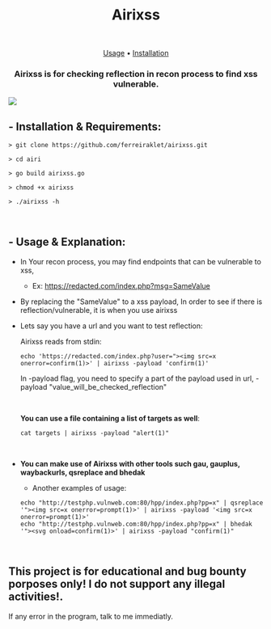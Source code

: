 <h1 align="center">Airixss</h1> <br>

<p align="center">
  <a href="#--usage--explanation">Usage</a> •
  <a href="#--installation--requirements">Installation</a>
</p>

<h3 align="center">Airixss is for checking reflection in recon process to find xss vulnerable.</h3>

<img src="https://cdn.discordapp.com/attachments/897664569323974706/954517164021403718/unknown.png">

## - Installation & Requirements:
```
> git clone https://github.com/ferreiraklet/airixss.git

> cd airi

> go build airixss.go

> chmod +x airixss

> ./airixss -h
```
<br>


## - Usage & Explanation:
  * In Your recon process, you may find endpoints that can be vulnerable to xss,
  
    * Ex: https://redacted.com/index.php?msg=SameValue
  
  * By replacing the "SameValue" to a xss payload, In order to see if there is reflection/vulnerable, it is when you use airixss
  
* Lets say you have a url and you want to test reflection:
  <br>
  
    Airixss reads from stdin:
  
    `echo 'https://redacted.com/index.php?user="><img src=x onerror=confirm(1)>' | airixss -payload 'confirm(1)'`
    <br>
  
    In -payload flag, you need to specify a part of the payload used in url, -payload "value_will_be_checked_reflection"
  
    <br>
    
    **You can use a file containing a list of targets as well**:
  
    `cat targets | airixss -payload "alert(1)"`
  
    <br>
    
 * **You can make use of Airixss with other tools such gau, gauplus, waybackurls, qsreplace and bhedak**
    <br>
    * Another examples of usage:
  
    `echo "http://testphp.vulnweb.com:80/hpp/index.php?pp=x" | qsreplace '"><img src=x onerror=prompt(1)>' | airixss -payload '<img src=x onerror=prompt(1)>'`
    <br>
    `echo "http://testphp.vulnweb.com:80/hpp/index.php?pp=x" | bhedak '"><svg onload=confirm(1)>' | airixss -payload "confirm(1)"`

<br>


## This project is for educational and bug bounty porposes only! I do not support any illegal activities!.

If any error in the program, talk to me immediatly.
